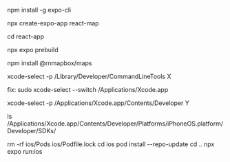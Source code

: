 npm install -g expo-cli

npx create-expo-app react-map

cd react-app

npx expo prebuild

npm install @rnmapbox/maps


xcode-select -p
/Library/Developer/CommandLineTools X

fix: sudo xcode-select --switch /Applications/Xcode.app

xcode-select -p
/Applications/Xcode.app/Contents/Developer Y

ls /Applications/Xcode.app/Contents/Developer/Platforms/iPhoneOS.platform/Developer/SDKs/


rm -rf ios/Pods ios/Podfile.lock
cd ios
pod install --repo-update
cd ..
npx expo run:ios